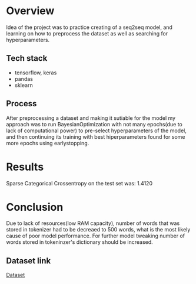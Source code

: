 # Overview

Idea of the project was to practice creating of a seq2seq model,
and learning on how to preprocess the dataset as well as searching for hyperparameters.

## Tech stack
- tensorflow, keras
- pandas
- sklearn

## Process
After preprocessing a dataset and making it sutiable for the model my approach was to run BayesianOptimization with not many epochs(due to lack of computational power) to pre-select hyperparameters of the model, and then continuing its training with best hiperparameters found for some more epochs using earlystopping.

# Results

Sparse Categorical Crossentropy on the test set was: 1.4120

# Conclusion
Due to lack of resources(low RAM capacity), number of words that was stored in tokenizer had to be decreaed to 500 words, what is the most likely cause of poor model performance. For further model tweaking number of words stored in tokeninzer's dictionary should be increased.

## Dataset link

[Dataset](https://www.kaggle.com/datasets/namanj27/ner-dataset)

